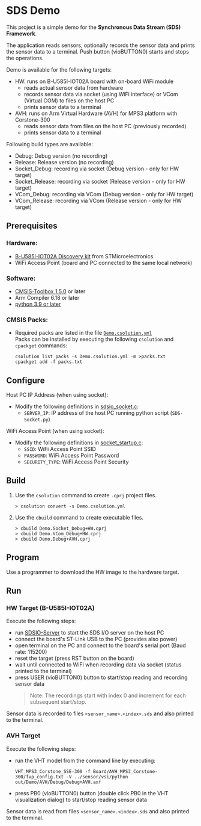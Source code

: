 # SDS Demo

This project is a simple demo for the **Synchronous Data Stream (SDS) Framework**.

The application reads sensors, optionally records the sensor data and prints the sensor data to a terminal.
Push button (vioBUTTON0) starts and stops the operations.

Demo is available for the following targets:
 - HW: runs on B-U585I-IOT02A board with on-board WiFi module
   - reads actual sensor data from hardware
   - records sensor data via socket (using WiFi interface) or VCom (Virtual COM) to files on the host PC
   - prints sensor data to a terminal
 - AVH: runs on Arm Virtual Hardware (AVH) for MPS3 platform with Corstone-300
   - reads sensor data from files on the host PC (previously recorded)
   - prints sensor data to a terminal

Following build types are available:
 - Debug: Debug version (no recording)
 - Release: Release version (no recording)
 - Socket_Debug: recording via socket (Debug version - only for HW target)
 - Socket_Release: recording via socket (Release version - only for HW target)
 - VCom_Debug: recording via VCom (Debug version - only for HW target)
 - VCom_Release: recording via VCom (Release version - only for HW target)

## Prerequisites

### Hardware:
 - [B-U585I-IOT02A Discovery kit](https://www.st.com/en/evaluation-tools/b-u585i-iot02a.html) from STMicroelectronics
 - WiFi Access Point (board and PC connected to the same local network)

### Software:
 - [CMSIS-Toolbox 1.5.0](https://github.com/Open-CMSIS-Pack/cmsis-toolbox/releases/tag/1.5.0) or later
 - Arm Compiler 6.18 or later
 - [python 3.9 or later](https://www.python.org/downloads/windows/)

### CMSIS Packs:
 - Required packs are listed in the file [`Demo.csolution.yml`](./Demo.csolution.yml)  
   Packs can be installed by executing the following `csolution` and `cpackget` commands:
   ```
   csolution list packs -s Demo.csolution.yml -m >packs.txt
   cpackget add -f packs.txt
   ```

## Configure

Host PC IP Address (when using socket):
 - Modify the following definitions in [sdsio_socket.c](../sds/source/sdsio_socket.c):
   - `SERVER_IP`: IP address of the host PC running python script (`SDS-Socket.py`)

WiFi Access Point (when using socket):
 - Modify the following definitions in [socket_startup.c](Socket/WiFi/socket_startup.c):
   - `SSID`:          WiFi Access Point SSID
   - `PASSWORD`:      WiFi Access Point Password
   - `SECURITY_TYPE`: WiFi Access Point Security

## Build

1. Use the `csolution` command to create `.cprj` project files.
   ```
   > csolution convert -s Demo.csolution.yml
   ```

2. Use the `cbuild` command to create executable files.
   ```
   > cbuild Demo.Socket_Debug+HW.cprj
   > cbuild Demo.VCom_Debug+HW.cprj
   > cbuild Demo.Debug+AVH.cprj
   ```

## Program

Use a programmer to download the HW image to the hardware target.

## Run

### HW Target (B-U585I-IOT02A)

Execute the following steps:
 - run [SDSIO-Server](../utilities/SDSIO-Server/README.md) to start the SDS I/O server on the host PC
 - connect the board's ST-Link USB to the PC (provides also power)
 - open terminal on the PC and connect to the board's serial port (Baud rate: 115200)
 - reset the target (press RST button on the board)
 - wait until connected to WiFi when recording data via socket (status printed to the terminal)
 - press USER (vioBUTTON0) button to start/stop reading and recording sensor data
   >Note: The recordings start with index 0 and increment for each subsequent start/stop.

Sensor data is recorded to files `<sensor_name>.<index>.sds` and also printed to the terminal.

### AVH Target

Execute the following steps:
 - run the VHT model from the command line by executing:
   ```
   VHT_MPS3_Corstone_SSE-300 -f Board/AVH_MPS3_Corstone-300/fvp_config.txt -V ../sensor/vsi/python out/Demo/AVH/Debug/Debug+AVH.axf
   ```
 - press PB0 (vioBUTTON0) button (double click PB0 in the VHT visualization dialog)
   to start/stop reading sensor data

Sensor data is read from files `<sensor_name>.<index>.sds` and also printed to the terminal.
